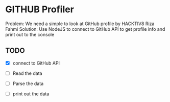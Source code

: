 # GITHUB Profiler

Problem: We need a simple to look at GitHub profile by HACKTIV8 Riza Fahmi
Solution: Use NodeJS to connect to GitHub API to get profile info
and print out to the console

## TODO
* [x] connect to GitHub API

* [ ] Read the data

* [ ] Parse the data

* [ ] print out the data